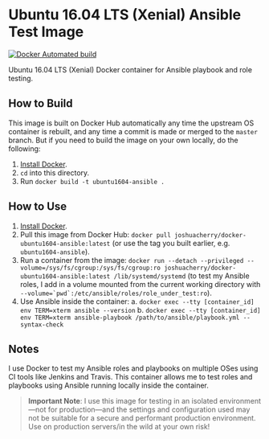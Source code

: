 # Ubuntu 16.04 LTS (Xenial) Ansible Test Image

[![Docker Automated build](https://img.shields.io/docker/automated/joshuacherry/docker-ubuntu1604-ansible.svg?maxAge=2592000)](https://hub.docker.com/r/joshuacherry/docker-ubuntu1604-ansible/)

Ubuntu 16.04 LTS (Xenial) Docker container for Ansible playbook and role testing.

## How to Build

This image is built on Docker Hub automatically any time the upstream OS container is rebuilt, and any time a commit is made or merged to the `master` branch. But if you need to build the image on your own locally, do the following:

  1. [Install Docker](https://docs.docker.com/engine/installation/).
  2. `cd` into this directory.
  3. Run `docker build -t ubuntu1604-ansible .`

## How to Use

  1. [Install Docker](https://docs.docker.com/engine/installation/).
  2. Pull this image from Docker Hub: `docker pull joshuacherry/docker-ubuntu1604-ansible:latest` (or use the tag you built earlier, e.g. `ubuntu1604-ansible`).
  3. Run a container from the image: `docker run --detach --privileged --volume=/sys/fs/cgroup:/sys/fs/cgroup:ro joshuacherry/docker-ubuntu1604-ansible:latest /lib/systemd/systemd` (to test my Ansible roles, I add in a volume mounted from the current working directory with ``--volume=`pwd`:/etc/ansible/roles/role_under_test:ro``).
  4. Use Ansible inside the container:
    a. `docker exec --tty [container_id] env TERM=xterm ansible --version`
    b. `docker exec --tty [container_id] env TERM=xterm ansible-playbook /path/to/ansible/playbook.yml --syntax-check`

## Notes

I use Docker to test my Ansible roles and playbooks on multiple OSes using CI tools like Jenkins and Travis. This container allows me to test roles and playbooks using Ansible running locally inside the container.

> **Important Note**: I use this image for testing in an isolated environment—not for production—and the settings and configuration used may not be suitable for a secure and performant production environment. Use on production servers/in the wild at your own risk!
